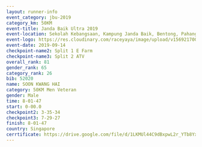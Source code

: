 ```yaml
---
layout: runner-info 
event_category: jbu-2019 
category_km: 50KM 
event-title: Janda Baik Ultra 2019
event-location: Sekolah Kebangsaan, Kampung Janda Baik, Bentong, Pahang, Malaysia 
event-logo: https://res.cloudinary.com/raceyaya/image/upload/v1569217009/logo/janda-baik_vch1pc.jpg 
event-date: 2019-09-14 
checkpoint-name2: Split 1 E Farm 
checkpoint-name3: Split 2 ATV 
overall_rank: 81
gender_rank: 65
category_rank: 26
bib: 52020
name: SOON KWANG HAI
category: 50KM Men Veteran
gender: Male
time: 8-01-47
start: 0-00.0
checkpoint2: 3-35-34
checkpoint3: 7-29-27
finish: 8-01-47
country: Singapore
cerrtificate: https://drive.google.com/file/d/1LKMUl44C9dBxpwL2r_YTb8Yxa7F4lLXc/view?usp=sharing
---
```

